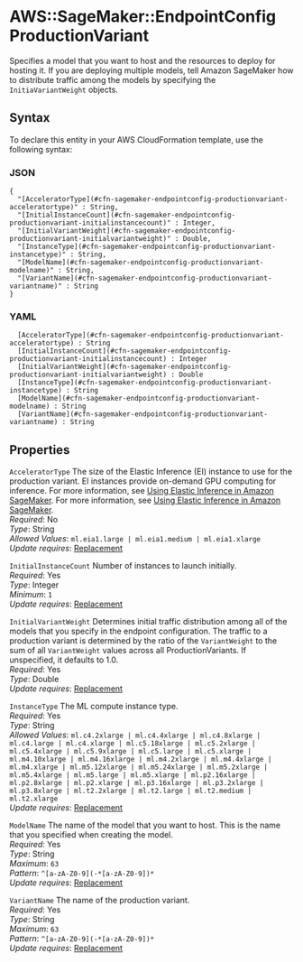 # AWS::SageMaker::EndpointConfig ProductionVariant<a name="aws-properties-sagemaker-endpointconfig-productionvariant"></a>

Specifies a model that you want to host and the resources to deploy for hosting it\. If you are deploying multiple models, tell Amazon SageMaker how to distribute traffic among the models by specifying the `InitiaVariantWeight` objects\. 

## Syntax<a name="aws-properties-sagemaker-endpointconfig-productionvariant-syntax"></a>

To declare this entity in your AWS CloudFormation template, use the following syntax:

### JSON<a name="aws-properties-sagemaker-endpointconfig-productionvariant-syntax.json"></a>

```
{
  "[AcceleratorType](#cfn-sagemaker-endpointconfig-productionvariant-acceleratortype)" : String,
  "[InitialInstanceCount](#cfn-sagemaker-endpointconfig-productionvariant-initialinstancecount)" : Integer,
  "[InitialVariantWeight](#cfn-sagemaker-endpointconfig-productionvariant-initialvariantweight)" : Double,
  "[InstanceType](#cfn-sagemaker-endpointconfig-productionvariant-instancetype)" : String,
  "[ModelName](#cfn-sagemaker-endpointconfig-productionvariant-modelname)" : String,
  "[VariantName](#cfn-sagemaker-endpointconfig-productionvariant-variantname)" : String
}
```

### YAML<a name="aws-properties-sagemaker-endpointconfig-productionvariant-syntax.yaml"></a>

```
﻿  [AcceleratorType](#cfn-sagemaker-endpointconfig-productionvariant-acceleratortype) : String
﻿  [InitialInstanceCount](#cfn-sagemaker-endpointconfig-productionvariant-initialinstancecount) : Integer
﻿  [InitialVariantWeight](#cfn-sagemaker-endpointconfig-productionvariant-initialvariantweight) : Double
﻿  [InstanceType](#cfn-sagemaker-endpointconfig-productionvariant-instancetype) : String
﻿  [ModelName](#cfn-sagemaker-endpointconfig-productionvariant-modelname) : String
﻿  [VariantName](#cfn-sagemaker-endpointconfig-productionvariant-variantname) : String
```

## Properties<a name="aws-properties-sagemaker-endpointconfig-productionvariant-properties"></a>

`AcceleratorType`  <a name="cfn-sagemaker-endpointconfig-productionvariant-acceleratortype"></a>
The size of the Elastic Inference \(EI\) instance to use for the production variant\. EI instances provide on\-demand GPU computing for inference\. For more information, see [Using Elastic Inference in Amazon SageMaker](http://docs.aws.amazon.com/sagemaker/latest/dg/ei.html)\. For more information, see [Using Elastic Inference in Amazon SageMaker](http://docs.aws.amazon.com/sagemaker/latest/dg/ei.html)\.  
*Required*: No  
*Type*: String  
*Allowed Values*: `ml.eia1.large | ml.eia1.medium | ml.eia1.xlarge`  
*Update requires*: [Replacement](https://docs.aws.amazon.com/AWSCloudFormation/latest/UserGuide/using-cfn-updating-stacks-update-behaviors.html#update-replacement)

`InitialInstanceCount`  <a name="cfn-sagemaker-endpointconfig-productionvariant-initialinstancecount"></a>
Number of instances to launch initially\.  
*Required*: Yes  
*Type*: Integer  
*Minimum*: `1`  
*Update requires*: [Replacement](https://docs.aws.amazon.com/AWSCloudFormation/latest/UserGuide/using-cfn-updating-stacks-update-behaviors.html#update-replacement)

`InitialVariantWeight`  <a name="cfn-sagemaker-endpointconfig-productionvariant-initialvariantweight"></a>
Determines initial traffic distribution among all of the models that you specify in the endpoint configuration\. The traffic to a production variant is determined by the ratio of the `VariantWeight` to the sum of all `VariantWeight` values across all ProductionVariants\. If unspecified, it defaults to 1\.0\.   
*Required*: Yes  
*Type*: Double  
*Update requires*: [Replacement](https://docs.aws.amazon.com/AWSCloudFormation/latest/UserGuide/using-cfn-updating-stacks-update-behaviors.html#update-replacement)

`InstanceType`  <a name="cfn-sagemaker-endpointconfig-productionvariant-instancetype"></a>
The ML compute instance type\.  
*Required*: Yes  
*Type*: String  
*Allowed Values*: `ml.c4.2xlarge | ml.c4.4xlarge | ml.c4.8xlarge | ml.c4.large | ml.c4.xlarge | ml.c5.18xlarge | ml.c5.2xlarge | ml.c5.4xlarge | ml.c5.9xlarge | ml.c5.large | ml.c5.xlarge | ml.m4.10xlarge | ml.m4.16xlarge | ml.m4.2xlarge | ml.m4.4xlarge | ml.m4.xlarge | ml.m5.12xlarge | ml.m5.24xlarge | ml.m5.2xlarge | ml.m5.4xlarge | ml.m5.large | ml.m5.xlarge | ml.p2.16xlarge | ml.p2.8xlarge | ml.p2.xlarge | ml.p3.16xlarge | ml.p3.2xlarge | ml.p3.8xlarge | ml.t2.2xlarge | ml.t2.large | ml.t2.medium | ml.t2.xlarge`  
*Update requires*: [Replacement](https://docs.aws.amazon.com/AWSCloudFormation/latest/UserGuide/using-cfn-updating-stacks-update-behaviors.html#update-replacement)

`ModelName`  <a name="cfn-sagemaker-endpointconfig-productionvariant-modelname"></a>
The name of the model that you want to host\. This is the name that you specified when creating the model\.  
*Required*: Yes  
*Type*: String  
*Maximum*: `63`  
*Pattern*: `^[a-zA-Z0-9](-*[a-zA-Z0-9])*`  
*Update requires*: [Replacement](https://docs.aws.amazon.com/AWSCloudFormation/latest/UserGuide/using-cfn-updating-stacks-update-behaviors.html#update-replacement)

`VariantName`  <a name="cfn-sagemaker-endpointconfig-productionvariant-variantname"></a>
The name of the production variant\.  
*Required*: Yes  
*Type*: String  
*Maximum*: `63`  
*Pattern*: `^[a-zA-Z0-9](-*[a-zA-Z0-9])*`  
*Update requires*: [Replacement](https://docs.aws.amazon.com/AWSCloudFormation/latest/UserGuide/using-cfn-updating-stacks-update-behaviors.html#update-replacement)